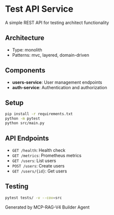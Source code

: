 # Test API Service

A simple REST API for testing architect functionality

## Architecture

- Type: monolith
- Patterns: mvc, layered, domain-driven

## Components

- **users-service**: User management endpoints
- **auth-service**: Authentication and authorization

## Setup

```bash
pip install -r requirements.txt
python -m pytest
python src/main.py
```

## API Endpoints

- `GET /health`: Health check
- `GET /metrics`: Prometheus metrics
- `GET /users`: List users
- `POST /users`: Create users
- `GET /users/{id}`: Get users

## Testing

```bash
pytest tests/ -v --cov=src
```

Generated by MCP-RAG-V4 Builder Agent